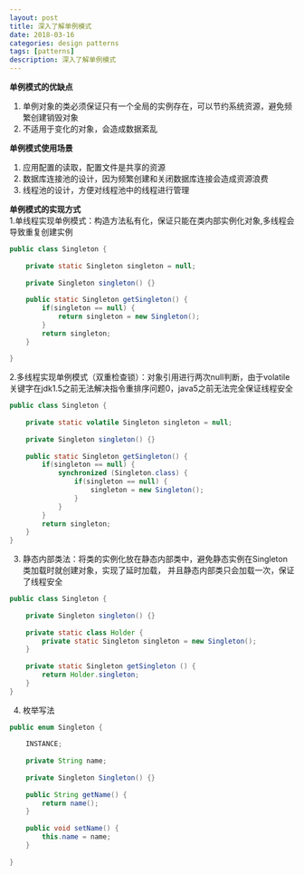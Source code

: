 ```yaml
---
layout: post
title: 深入了解单例模式
date: 2018-03-16
categories: design patterns
tags: [patterns]
description: 深入了解单例模式
---
```


**单例模式的优缺点**
1. 单例对象的类必须保证只有一个全局的实例存在，可以节约系统资源，避免频繁创建销毁对象
2. 不适用于变化的对象，会造成数据紊乱

**单例模式使用场景**
1. 应用配置的读取，配置文件是共享的资源
2. 数据库连接池的设计，因为频繁创建和关闭数据库连接会造成资源浪费
3. 线程池的设计，方便对线程池中的线程进行管理

**单例模式的实现方式**<br/>
1.单线程实现单例模式：构造方法私有化，保证只能在类内部实例化对象,多线程会导致重复创建实例
```java
public class Singleton {
    
    private static Singleton singleton = null;
    
    private Singleton singleton() {}
    
    public static Singleton getSingleton() {
        if(singleton == null) {
            return singleton = new Singleton();
        }
        return singleton;
    }
    
}
```
2.多线程实现单例模式（双重检查锁）：对象引用进行两次null判断，由于volatile关键字在jdk1.5之前无法解决指令重排序问题0，java5之前无法完全保证线程安全
```java
public class Singleton {
    
    private static volatile Singleton singleton = null;
    
    private Singleton singleton() {}
    
    public static Singleton getSingleton() {
        if(singleton == null) {
            synchronized (Singleton.class) {
                if(singleton == null) {
                    singleton = new Singleton();
                }
            }
        }
        return singleton;
    }
}
```
3. 静态内部类法：将类的实例化放在静态内部类中，避免静态实例在Singleton类加载时就创建对象，实现了延时加载，
并且静态内部类只会加载一次，保证了线程安全
```java
public class Singleton {
    
    private Singleton singleton() {}
    
    private static class Holder {
        private static Singleton singleton = new Singleton();
    } 
    
    private static Singleton getSingleton () {
        return Holder.singleton;
    }
}
```

4. 枚举写法
```java
public enum Singleton {
    
    INSTANCE;
    
    private String name;
    
    private Singleton Singleton() {}
    
    public String getName() {
        return name();
    }
    
    public void setName() {
        this.name = name;
    }
    
}
```


